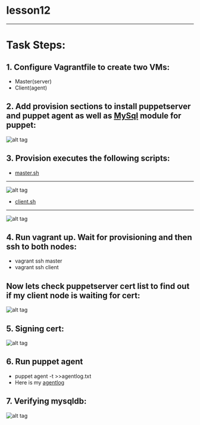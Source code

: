 # lesson12
---
# Task Steps:
## 1. Configure Vagrantfile to create two VMs:
 - Master(server)
 - Client(agent)
## 2. Add provision sections to install puppetserver and puppet agent as well as [MySql](https://github.com/hopetds/lesson12/blob/ikhamiakou/provision_scripts/master.sh) module for puppet:
![alt tag](https://raw.githubusercontent.com/hopetds/lesson12/ikhamiakou/pics/vagrant.png)
## 3. Provision executes the following scripts:
- [master.sh]( https://github.com/hopetds/lesson12/blob/ikhamiakou/provision_scripts/master.sh)

---

![alt tag](https://raw.githubusercontent.com/hopetds/lesson12/ikhamiakou/pics/mastersh.png)
- [client.sh](https://github.com/hopetds/lesson12/blob/ikhamiakou/provision_scripts/client.sh)

---

![alt tag](https://raw.githubusercontent.com/hopetds/lesson12/ikhamiakou/pics/clientsh.png)
## 4. Run vagrant up. Wait for provisioning and then ssh to both nodes:
 - vagrant ssh master
 - vagrant ssh client
## Now lets check puppetserver cert list to find out if my client node is waiting for cert:
![alt tag](https://raw.githubusercontent.com/hopetds/lesson12/ikhamiakou/pics/certlist.png)
## 5. Signing cert:
![alt tag](https://raw.githubusercontent.com/hopetds/lesson12/ikhamiakou/pics/certsigned.png)
## 6. Run puppet agent
 - puppet agent -t >>agentlog.txt
 - Here is my [agentlog](https://github.com/hopetds/lesson12/blob/ikhamiakou/agentlog.txt)
## 7. Verifying mysqldb:
![alt tag](https://raw.githubusercontent.com/hopetds/lesson12/ikhamiakou/pics/showdatabases.png)


